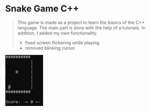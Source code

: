 # Snake Game C++

>This game is made as a project to learn the basics of the C++ language. The main part is done with the help of a tutorials. In addition, I added my own functionality.
>- fixed screen flickering while playing
>- removed blinking cursor

![](https://github.com/KovalevCG/snake-game-cpp/blob/master/gifs/Animation_01.gif)
